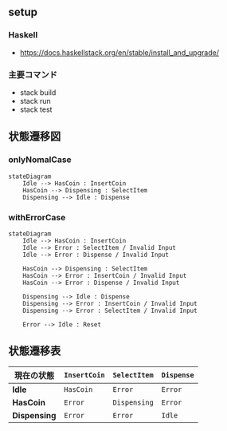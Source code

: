 
## setup
### Haskell
- https://docs.haskellstack.org/en/stable/install_and_upgrade/



### 主要コマンド
- stack build
- stack run
- stack test


## 状態遷移図
### onlyNomalCase
```mermaid
stateDiagram
    Idle --> HasCoin : InsertCoin
    HasCoin --> Dispensing : SelectItem
    Dispensing --> Idle : Dispense
```

### withErrorCase
```mermaid
stateDiagram
    Idle --> HasCoin : InsertCoin
    Idle --> Error : SelectItem / Invalid Input
    Idle --> Error : Dispense / Invalid Input

    HasCoin --> Dispensing : SelectItem
    HasCoin --> Error : InsertCoin / Invalid Input
    HasCoin --> Error : Dispense / Invalid Input

    Dispensing --> Idle : Dispense
    Dispensing --> Error : InsertCoin / Invalid Input
    Dispensing --> Error : SelectItem / Invalid Input

    Error --> Idle : Reset
```
## 状態遷移表

| 現在の状態   | `InsertCoin`  | `SelectItem`  | `Dispense`  |
|--------------|---------------|---------------|-------------|
| **Idle**     | `HasCoin`     | `Error`       | `Error`     |
| **HasCoin**  | `Error`       | `Dispensing`  | `Error`     |
| **Dispensing** | `Error`     | `Error`       | `Idle`      |

